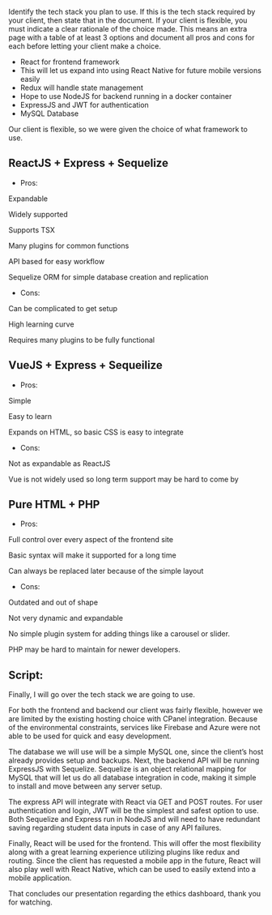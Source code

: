 Identify the tech stack you plan to use. If this is the tech stack required by your client, then state that in the document. If your client is flexible, you must indicate a clear rationale of the choice made. This means an extra page with a table of at least 3 options and document all pros and cons for each before letting your client make a choice.

- React for frontend framework
- This will let us expand into using React Native for future mobile versions easily
- Redux will handle state management
- Hope to use NodeJS for backend running in a docker container
- ExpressJS and JWT for authentication
- MySQL Database

Our client is flexible, so we were given the choice of what framework to use. 

## ReactJS + Express + Sequelize
- Pros:

Expandable

Widely supported 

Supports TSX

Many plugins for common functions

API based for easy workflow

Sequelize ORM for simple database creation and replication


- Cons:

Can be complicated to get setup

High learning curve

Requires many plugins to be fully functional

## VueJS + Express + Sequeilize

- Pros:

Simple

Easy to learn

Expands on HTML, so basic CSS is easy to integrate

- Cons:

Not as expandable as ReactJS

Vue is not widely used so long term support may be hard to come by

## Pure HTML + PHP

- Pros:

Full control over every aspect of the frontend site

Basic syntax will make it supported for a long time

Can always be replaced later because of the simple layout

- Cons:

Outdated and out of shape

Not very dynamic and expandable

No simple plugin system for adding things like a carousel or slider.

PHP may be hard to maintain for newer developers.


## Script:

Finally, I will go over the tech stack we are going to use.

For both the frontend and backend our client was fairly flexible, however we are limited by the existing hosting choice with CPanel integration. Because of the environmental constraints, services like Firebase and Azure were not able to be used for quick and easy development.

The database we will use will be a simple MySQL one, since the client’s host already provides setup and backups. Next, the backend API will be running ExpressJS with Sequelize. Sequelize is an object relational mapping for MySQL that will let us do all database integration in code, making it simple to install and move between any server setup. 

The express API will integrate with React via GET and POST routes. For user authentication and login, JWT will be the simplest and safest option to use. Both Sequelize and Express run in NodeJS and will need to have redundant saving regarding student data inputs in case of any API failures.

Finally, React will be used for the frontend. This will offer the most flexibility along with a great learning experience utilizing plugins like redux and routing. Since the client has requested a mobile app in the future, React will also play well with React Native, which can be used to easily extend into a mobile application.

That concludes our presentation regarding the ethics dashboard, thank you for watching.
